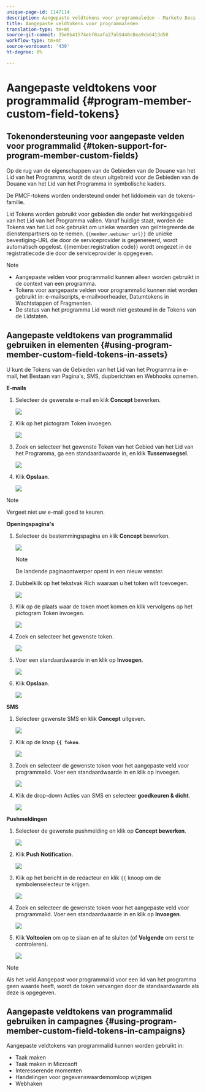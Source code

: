 ```yaml
---
unique-page-id: 1147114
description: Aangepaste veldtokens voor programmaleden - Marketo Docs - Productdocumentatie
title: Aangepaste veldtokens voor programmaleden
translation-type: tm+mt
source-git-commit: 35e8b41574ebf8aafa27a59440c8ea9cb6413d50
workflow-type: tm+mt
source-wordcount: '439'
ht-degree: 0%

---
```



# Aangepaste veldtokens voor programmalid {#program-member-custom-field-tokens}

## Tokenondersteuning voor aangepaste velden voor programmalid {#token-support-for-program-member-custom-fields}

Op de rug van de eigenschappen van de Gebieden van de Douane van het Lid van het Programma, wordt de steun uitgebreid voor de Gebieden van de Douane van het Lid van het Programma in symbolische kaders.

De PMCF-tokens worden ondersteund onder het liddomein van de tokens-familie.

Lid Tokens worden gebruikt voor gebieden die onder het werkingsgebied van het Lid van het Programma vallen. Vanaf huidige staat, worden de Tokens van het Lid ook gebruikt om unieke waarden van geïntegreerde de dienstenpartners op te nemen. `{{member.webinar url}}` de unieke bevestiging-URL die door de serviceprovider is gegenereerd, wordt automatisch opgelost. {{member.registration code}} wordt omgezet in de registratiecode die door de serviceprovider is opgegeven.

>[!NOTE]
>
>* Aangepaste velden voor programmalid kunnen alleen worden gebruikt in de context van een programma.
>* Tokens voor aangepaste velden voor programmalid kunnen niet worden gebruikt in: e-mailscripts, e-mailvoorheader, Datumtokens in Wachtstappen of Fragmenten.
>* De status van het programma Lid wordt niet gesteund in de Tokens van de Lidstaten.


## Aangepaste veldtokens van programmalid gebruiken in elementen {#using-program-member-custom-field-tokens-in-assets}

U kunt de Tokens van de Gebieden van het Lid van het Programma in e-mail, het Bestaan van Pagina&#39;s, SMS, dupberichten en Webhooks opnemen.

**E-mails**

1. Selecteer de gewenste e-mail en klik **Concept** bewerken.

   ![](assets/program-member-custom-field-tokens-1.png)

1. Klik op het pictogram Token invoegen.

   ![](assets/program-member-custom-field-tokens-2.png)

1. Zoek en selecteer het gewenste Token van het Gebied van het Lid van het Programma, ga een standaardwaarde in, en klik **Tussenvoegsel**.

   ![](assets/program-member-custom-field-tokens-3.png)

1. Klik **Opslaan**.

   ![](assets/program-member-custom-field-tokens-4.png)

>[!NOTE]
>
>Vergeet niet uw e-mail goed te keuren.

**Openingspagina&#39;s**

1. Selecteer de bestemmingspagina en klik **Concept** bewerken.

   ![](assets/program-member-custom-field-tokens-5.png)

   >[!NOTE]
   >
   >De landende paginaontwerper opent in een nieuw venster.

1. Dubbelklik op het tekstvak Rich waaraan u het token wilt toevoegen.

   ![](assets/program-member-custom-field-tokens-6.png)

1. Klik op de plaats waar de token moet komen en klik vervolgens op het pictogram Token invoegen.

   ![](assets/program-member-custom-field-tokens-7.png)

1. Zoek en selecteer het gewenste token.

   ![](assets/program-member-custom-field-tokens-8.png)

1. Voer een standaardwaarde in en klik op **Invoegen**.

   ![](assets/program-member-custom-field-tokens-9.png)

1. Klik **Opslaan**.

   ![](assets/program-member-custom-field-tokens-10.png)

**SMS**

1. Selecteer gewenste SMS en klik **Concept** uitgeven.

   ![](assets/program-member-custom-field-tokens-11.png)

1. Klik op de knop **`{{ Token`**.

   ![](assets/program-member-custom-field-tokens-12.png)

1. Zoek en selecteer de gewenste token voor het aangepaste veld voor programmalid. Voer een standaardwaarde in en klik op Invoegen.

   ![](assets/program-member-custom-field-tokens-13.png)

1. Klik de drop-down Acties van SMS en selecteer **goedkeuren &amp; dicht**.

   ![](assets/program-member-custom-field-tokens-14.png)

**Pushmeldingen**

1. Selecteer de gewenste pushmelding en klik op **Concept bewerken**.

   ![](assets/program-member-custom-field-tokens-15.png)

1. Klik **Push Notification**.

   ![](assets/program-member-custom-field-tokens-16.png)

1. Klik op het bericht in de redacteur en klik `{{` knoop om de symbolenselecteur te krijgen.

   ![](assets/program-member-custom-field-tokens-17.png)

1. Zoek en selecteer de gewenste token voor het aangepaste veld voor programmalid. Voer een standaardwaarde in en klik op **Invoegen**.

   ![](assets/program-member-custom-field-tokens-18.png)

1. Klik **Voltooien** om op te slaan en af te sluiten (of **Volgende** om eerst te controleren).

   ![](assets/program-member-custom-field-tokens-19.png)

>[!NOTE]
>
>Als het veld Aangepast voor programmalid voor een lid van het programma geen waarde heeft, wordt de token vervangen door de standaardwaarde als deze is opgegeven.

## Aangepaste veldtokens van programmalid gebruiken in campagnes {#using-program-member-custom-field-tokens-in-campaigns}

Aangepaste veldtokens van programmalid kunnen worden gebruikt in:

* Taak maken
* Taak maken in Microsoft
* Interesserende momenten
* Handelingen voor gegevenswaardemomloop wijzigen
* Webhaken

